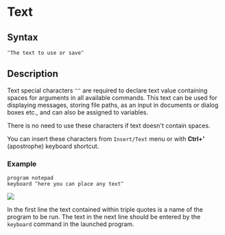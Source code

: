 # Text

## Syntax

```G1ANT
‴The text to use or save‴
```

## Description

Text special characters `‴‴` are required to declare text value containing spaces for arguments in all available commands. This text can be used for displaying messages, storing file paths, as an input in documents or dialog boxes etc., and can also be assigned to variables.

There is no need to use these characters if text doesn't contain spaces.

You can insert these characters from `Insert/Text` menu or with **Ctrl+'** (apostrophe) keyboard shortcut.

### **Example**

```G1ANT
program notepad
keyboard ‴here you can place any text‴
```

![](https://raw.githubusercontent.com/G1ANT-Robot/G1ANT.Manual/raw/develop/G1ANT.Manual/-assets/text.png)

In the first line the text contained within triple quotes is a name of the program to be run. The text in the next line should be entered by the `keyboard` command in the launched program.

